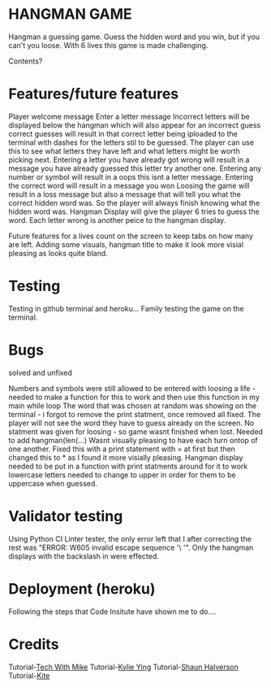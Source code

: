 # HANGMAN GAME

Hangman a guessing game. Guess the hidden word and you win, but if you can't you loose. With 6 lives this game is made challenging.

Contents?

# Features/future features

Player welcome message
Enter a letter message 
Incorrect letters will be displayed below the hangman which will also appear for an incorrect guess
correct guesses will result in that correct letter being iploaded to the terminal with dashes for the letters stil to be guessed. The player can use this to see what letters they have left and what letters might be worth picking next.
Entering a letter you have already got wrong will result in a message you have already guessed this letter try another one.
Entering any number or symbol will result in a oops this isnt a letter message.
Entering the correct word will result in a message you won
Loosing the game will result in a loss message but also a message that will tell you what the correct hidden word was. So the player will always finish knowing what the hidden word was. 
Hangman Display will give the player 6 tries to guess the word. Each letter wrong is another peice to the hangman display. 


Future features for a lives count on the screen to keep tabs on how many are left. Adding some visuals, hangman title to make it look more visial pleasing as looks quite bland.




# Testing
Testing in github terminal and heroku...
Family testing the game on the terminal.

# Bugs

solved and unfixed

Numbers and symbols were still allowed to be entered with loosing a life - needed to make a function for this to work and then use this function in my main while loop
The word that was chosen at random was showing on the terminal - i forgot to remove the print statment, once removed all fixed. The player will not see the word they have to guess already on the screen. 
No statment was given for loosing - so game wasnt finished when lost. Needed to add hangman(len(...)
Wasnt visually pleasing to have each turn ontop of one another. Fixed this with a print statement with = at first but then changed this to * as I found it more visially pleasing. 
Hangman display needed to be put in a function with print statments around for it to work
lowercase letters needed to change to upper in order for them to be uppercase when guessed.


# Validator testing
Using Python CI Linter tester, the only error left that I after correcting the rest was "ERROR: W605 invalid escape sequence '\ '". Only the hangman displays with the backslash in were effected.

# Deployment (heroku)
Following the steps that Code Insitute have shown me to do....


# Credits
Tutorial-[Tech With Mike](https://www.youtube.com/channel/UCnvj-t_xNcB0ap82KoEm8mQ)
Tutorial-[Kylie Ying](https://www.youtube.com/watch?v=cJJTnI22IF8)
Tutorial-[Shaun Halverson](https://www.youtube.com/watch?v=pFvSb7cb_Us)
Tutorial-[Kite](https://www.youtube.com/watch?v=m4nEnsavl6w)